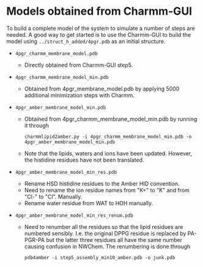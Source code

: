 Models obtained from Charmm-GUI
===============================

To build a complete model of the system to simulate a number of steps are needed. A good way to get
started is to use the Charmm-GUI to build the model using `../struct_h_added/4pgr.pdb` as an
initial structure.

* `4pgr_charmm_membrane_model.pdb`
  * Directly obtained from Charmm-GUI step5.

* `4pgr_charmm_membrane_model_min.pdb`
  * Obtained from 4pgr_membrane_model.pdb by applying 5000 additional minimization
    steps with Charmm.

* `4pgr_amber_membrane_model_min.pdb`
  * Obtained from 4pgr_charmm_membrane_model_min.pdb by running it through
    ```
    charmmlipid2amber.py -i 4pgr_charmm_membrane_model_min.pdb -o 4pgr_amber_membrane_model_min.pdb
    ```
  * Note that the lipids, waters and ions have been updated. However, the 
    histidine residues have not been translated.

* `4pgr_amber_membrane_model_min_res.pdb`
  * Rename HSD histidine residues to the Amber HID convention.
  * Need to rename the ion residue names from "K+" to "K" and from "Cl-" to "Cl". Manually.
  * Rename water residue from WAT to HOH manually.

* `4pgr_amber_membrane_model_min_res_renum.pdb`
  * Need to renumber all the residues so that the lipid residues are numbered sensibly. I.e. the
    original DPPG residue is replaced by PA-PGR-PA but the latter three residues all have the
    same number causing confusion in NWChem. The renumbering is done through 
    ```
    pdb4amber -i step5_assembly_min10_amber.pdb -o junk.pdb
    ```

